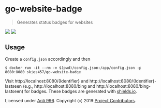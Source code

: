 # go-website-badge
> Generates status badges for websites

![](https://img.shields.io/badge/status-up-success.svg) ![](https://img.shields.io/badge/status-down-critical.svg)

## Usage

Create a ``config.json`` accordingly and then

```
$ docker run -it --rm -v $(pwd)/config.json:/app/config.json -p 8080:8080 skies457/go-website-badge
```

Visit http://localhost:8080/{Identifier} and http://localhost:8080/{Identifier}-lastseen (e.g., http://localhost:8080/bing and http://localhost:8080/bing-lastseen) for badges. These badges are generated with [shields.io](https://shields.io).


Licensed under [Anti 996](https://github.com/996icu/996.ICU/blob/master/LICENSE).
Copyright (c) 2019 [Project Contributors](https://github.com/w1ndy/12306.ics/graphs/contributors).
